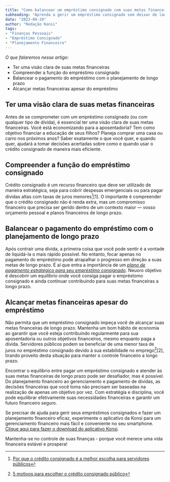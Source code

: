 ```yaml
---
title: "Como balancear um empréstimo consignado com suas metas financeiras de longo prazo"
subheading: "Aprenda a gerir um empréstimo consignado sem deixar de lado seu planejamento financeiro de longo prazo."
date: "2023-09-29"
author: "Redação Konsi"
tags:
- "Finanças Pessoais"
- "Empréstimo Consignado"
- "Planejamento Financeiro"
---
```


*O que falaremos nesse artigo:*

- Ter uma visão clara de suas metas financeiras
- Compreender a função do empréstimo consignado 
- Balancear o pagamento do empréstimo com o planejamento de longo prazo
- Alcançar metas financeiras apesar do empréstimo

## Ter uma visão clara de suas metas financeiras

Antes de se comprometer com um empréstimo consignado (ou com qualquer tipo de dívida), é essencial ter uma visão clara de suas metas financeiras. Você está economizando para a aposentadoria? Tem como objetivo financiar a educação de seus filhos? Planeja comprar uma casa ou carro nos próximos anos? Saber exatamente o que você quer, e quando quer, ajudará a tomar decisões acertadas sobre como e quando usar o crédito consignado de maneira mais eficiente.

## Compreender a função do empréstimo consignado 

Crédito consignado é um recurso financeiro que deve ser utilizado de maneira estratégica, seja para cobrir despesas emergenciais ou para pagar dívidas altas com taxas de juros menores[^1^][1]. O importante é compreender que o crédito consignado não é renda extra, mas um compromisso financeiro que precisa ser gerido dentro de um contexto maior — vosso orçamento pessoal e planos financeiros de longo prazo.

[^1^]: [Por que o crédito consignado é a melhor escolha para servidores públicos](https://konsi.com.br/por-que-o-credito-consignado-a-melhor-escolha-para-servidores-publicos)

## Balancear o pagamento do empréstimo com o planejamento de longo prazo

Após contrair uma dívida, a primeira coisa que você pode sentir é a vontade de liquidá-la o mais rápido possível. No entanto, focar apenas no pagamento do empréstimo pode atrapalhar o progresso em direção a suas metas de longo prazo. É aí que entra a importância de um *[plano de pagamento estratégico para seu empréstimo consignado](https://konsi.com.br/como-criar-um-plano-de-pagamento-estratgico-para-seu-emprstimo-consignado)*. Neuoro objetivo é descobrir um equilíbrio onde você consiga pagar o empréstomo consignado e ainda continuar contribuindo para suas metas financeiras a longo prazo.

## Alcançar metas financeiras apesar do empréstimo

Não permita que um empréstimo consignado impeça você de alcançar suas metas financeiras de longo prazo. Mantenha um bom hábito de economia ao garantir que você esteja contribuindo regularmente para sua aposentadoria ou outros objetivos financeiros, mesmo enquanto paga a dívida. Servidores públicos podem se beneficiar de uma menor taxa de juros no empréstimo consignado devido à sua estabilidade no emprego[^2^][2], tirando proveito desta situação para manter o controle financeiro a longo prazo.

[^2^]: [5 motivos para escolher o crédito consignado público](https://konsi.com.br/5-motivos-para-escolher-o-credito-consignado-publico)

Encontrar o equilíbrio entre pagar um empréstimo consignado e atender às suas metas financeiras de longo prazo pode ser desafiador, mas é possível. Do planejamento financeiro ao gerenciamento e pagamento de dívidas, as decisões financeiras que você toma não precisam ser baseadas na realização de apenas um objetivo por vez. Com estratégia e disciplina, você pode equilibrar efetivamente suas necessidades financeiras e garantir um futuro financeiro seguro.

Se precisar de ajuda para gerir seus empréstimos consignados e fazer um planejamento financeiro eficaz, experimente o aplicativo da Konsi para um gerenciamento financeiro mais fácil e conveniente no seu smartphone. [Clique aqui para fazer o download do aplicativo Konsi](https://konsi.com.br/download-app). 

Mantenha-se no controle de suas finanças - porque você merece uma vida financeira estável e prospera!